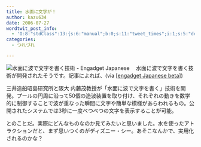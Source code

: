 ```yaml
---
title: 水面に文字が！
author: kazu634
date: 2006-07-27
wordtwit_post_info:
  - 'O:8:"stdClass":13:{s:6:"manual";b:0;s:11:"tweet_times";i:1;s:5:"delay";i:0;s:7:"enabled";i:1;s:10:"separation";s:2:"60";s:7:"version";s:3:"3.7";s:14:"tweet_template";b:0;s:6:"status";i:2;s:6:"result";a:0:{}s:13:"tweet_counter";i:2;s:13:"tweet_log_ids";a:1:{i:0;i:2461;}s:9:"hash_tags";a:0:{}s:8:"accounts";a:1:{i:0;s:7:"kazu634";}}'
categories:
  - つれづれ

---
```

<div class="section">
<p>
<a href="http://japanese.engadget.com/2006/07/26/writ-on-water/" onclick="__gaTracker('send', 'event', 'outbound-article', 'http://japanese.engadget.com/2006/07/26/writ-on-water/', '');" target="_blank"><img alt="水面に波で文字を書く技術 - Engadget Japanese" align="left" src="http://img.simpleapi.net/small/http://japanese.engadget.com/2006/07/26/writ-on-water/" border="0" /></a>
</p></p> 
  
<p>
    　水面に波で文字を書く技術が開発されたそうです。記事によれば、(via [<a href="http://japanese.engadget.com/2006/07/26/writ-on-water/" onclick="__gaTracker('send', 'event', 'outbound-article', 'http://japanese.engadget.com/2006/07/26/writ-on-water/', 'engadget Japanese beta');" target="blank">engadget Japanese beta</a>])
</p>
  
<p>
<blockquote>
</blockquote>
    
<p>
      三井造船昭島研究所と阪大 内藤茂教授が「水面に波で文字を書く」技術を開発。プールの円周に沿って50個の造波装置を取り付け、それぞれの動きを数学的に制御することで波が重なった瞬間に文字や簡単な模様があらわれるもの。公開されたシステムでは3秒に一度べつべつの文字を表示することが可能。
</p>
</p>
  
<p>
    とのことだ。実際にどんなものなのか見てみたいと思いました。水を使ったアトラクションだと、まず思いつくのがディズニー・シー。あそこなんかで、実用化されるのかな？
</p>
</div>

